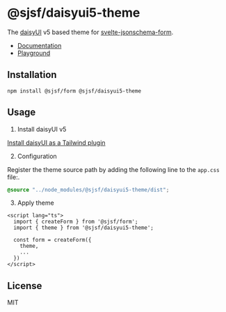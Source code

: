 # @sjsf/daisyui5-theme

The [daisyUI](https://github.com/saadeghi/daisyui) v5 based theme for [svelte-jsonschema-form](https://github.com/x0k/svelte-jsonschema-form).

- [Documentation](https://x0k.github.io/svelte-jsonschema-form/themes/daisyui5/)
- [Playground](https://x0k.github.io/svelte-jsonschema-form/playground2/)

## Installation

```shell
npm install @sjsf/form @sjsf/daisyui5-theme
```

## Usage

1. Install daisyUI v5
  
[Install daisyUI as a Tailwind plugin](https://daisyui.com/docs/install/)

2. Configuration

Register the theme source path by adding the following line to the `app.css` file:.

```css
@source "../node_modules/@sjsf/daisyui5-theme/dist";
```

3. Apply theme

```svelte
<script lang="ts">
  import { createForm } from '@sjsf/form';
  import { theme } from '@sjsf/daisyui5-theme';

  const form = createForm({
    theme,
    ...
  })
</script>
```

## License

MIT
